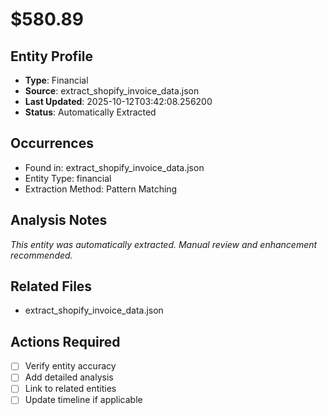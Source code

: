 # $580.89

## Entity Profile
- **Type**: Financial
- **Source**: extract_shopify_invoice_data.json
- **Last Updated**: 2025-10-12T03:42:08.256200
- **Status**: Automatically Extracted

## Occurrences
- Found in: extract_shopify_invoice_data.json
- Entity Type: financial
- Extraction Method: Pattern Matching

## Analysis Notes
*This entity was automatically extracted. Manual review and enhancement recommended.*

## Related Files
- extract_shopify_invoice_data.json

## Actions Required
- [ ] Verify entity accuracy
- [ ] Add detailed analysis
- [ ] Link to related entities
- [ ] Update timeline if applicable

